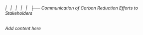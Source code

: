 ###### |   |   |   |   |   ├── Communication of Carbon Reduction Efforts to Stakeholders

*Add content here*